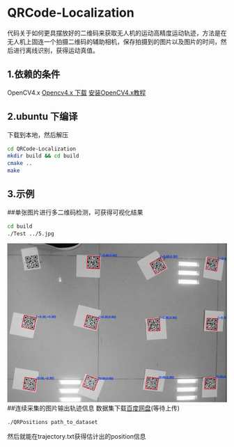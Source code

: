 QRCode-Localization
===
代码关于如何更具摆放好的二维码来获取无人机的运动高精度运动轨迹，方法是在无人机上固连一个拍摄二维码的辅助相机，保存拍摄到的图片以及图片的时间，然后进行离线识别，获得运动真值。

1.依赖的条件
---
OpenCV4.x
[Opencv4.x 下载](https://github.com/opencv/opencv/archive/4.3.0.zip)
[安装OpenCV4.x教程](https://blog.csdn.net/learning_tortosie/article/details/80594399)

2.ubuntu 下编译
---
下载到本地，然后解压
```bash
cd QRCode-Localization
mkdir build && cd build
cmake ..
make
```


3.示例
---
##单张图片进行多二维码检测，可获得可视化结果
```bash
cd build
./Test ../5.jpg
```
![单张图片运行结果](https://github.com/jlm345/QRCode-Localization/blob/master/result.png)
##连续采集的图片输出轨迹信息 数据集下载[百度网盘](www.baidu.com)(等待上传)
```bash
./QRPositions path_to_dataset
```
然后就能在trajectory.txt获得估计出的position信息
